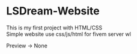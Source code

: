 # LSDream-Website
This is my first project with HTML/CSS<br>
Simple website use css/js/html for fivem server wl

Preview → None
